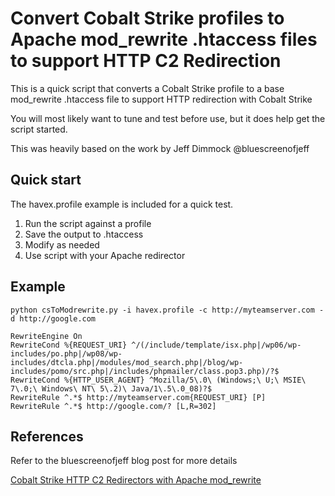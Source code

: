 # Convert Cobalt Strike profiles to Apache mod_rewrite .htaccess files to support HTTP C2 Redirection

This is a quick script that converts a Cobalt Strike profile to a base mod_rewrite .htaccess file to support HTTP redirection with Cobalt Strike

You will most likely want to tune and test before use, but it does help get the script started.

This was heavily based on the work by Jeff Dimmock @bluescreenofjeff

## Quick start

The havex.profile example is included for a quick test.

1) Run the script against a profile
2) Save the output to .htaccess
3) Modify as needed
4) Use script with your Apache redirector

## Example

    python csToModrewrite.py -i havex.profile -c http://myteamserver.com -d http://google.com
    
    RewriteEngine On
    RewriteCond %{REQUEST_URI} ^/(/include/template/isx.php|/wp06/wp-includes/po.php|/wp08/wp-includes/dtcla.php|/modules/mod_search.php|/blog/wp-includes/pomo/src.php|/includes/phpmailer/class.pop3.php)/?$
    RewriteCond %{HTTP_USER_AGENT} ^Mozilla/5\.0\ (Windows;\ U;\ MSIE\ 7\.0;\ Windows\ NT\ 5\.2)\ Java/1\.5\.0_08)?$
    RewriteRule ^.*$ http://myteamserver.com{REQUEST_URI} [P]
    RewriteRule ^.*$ http://google.com/? [L,R=302]

## References

Refer to the bluescreenofjeff blog post for more details

[Cobalt Strike HTTP C2 Redirectors with Apache mod_rewrite](https://bluescreenofjeff.com/2016-06-28-cobalt-strike-http-c2-redirectors-with-apache-mod_rewrite/)